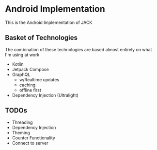 # Android Implementation

This is the Android Implementation of JACK

## Basket of Technologies

The combination of these technologies are based almost entirely on what I'm using at work

- Kotlin
- Jetpack Compose
- GraphQL
  - w/Realtime updates
  - caching
  - offline first
- Dependency Injection (Ultralight)

## TODOs
- Threading
- Dependency Injection
- Theming
- Counter Functionality
- Connect to server
